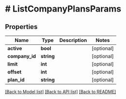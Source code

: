 # # ListCompanyPlansParams

## Properties

Name | Type | Description | Notes
------------ | ------------- | ------------- | -------------
**active** | **bool** |  | [optional]
**company_id** | **string** |  | [optional]
**limit** | **int** |  | [optional]
**offset** | **int** |  | [optional]
**plan_id** | **string** |  | [optional]

[[Back to Model list]](../../README.md#models) [[Back to API list]](../../README.md#endpoints) [[Back to README]](../../README.md)
